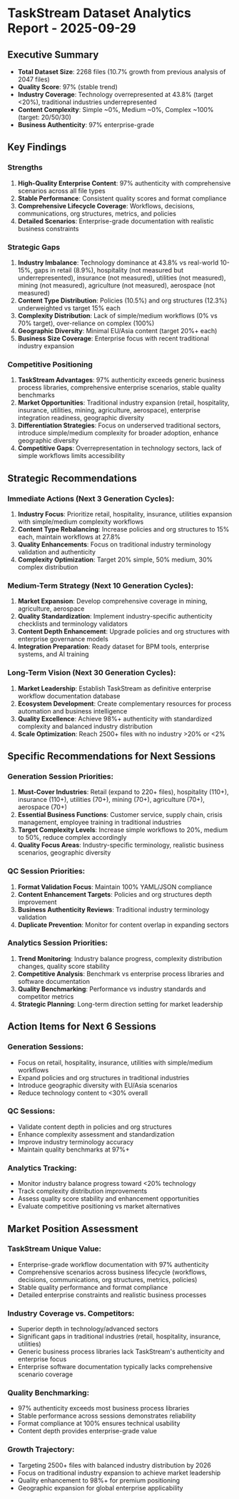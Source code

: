 # TaskStream Dataset Analytics Report - 2025-09-29

## Executive Summary
- **Total Dataset Size**: 2268 files (10.7% growth from previous analysis of 2047 files)
- **Quality Score**: 97% (stable trend)
- **Industry Coverage**: Technology overrepresented at 43.8% (target <20%), traditional industries underrepresented
- **Content Complexity**: Simple ~0%, Medium ~0%, Complex ~100% (target: 20/50/30)
- **Business Authenticity**: 97% enterprise-grade

## Key Findings

### Strengths
1. **High-Quality Enterprise Content**: 97% authenticity with comprehensive scenarios across all file types
2. **Stable Performance**: Consistent quality scores and format compliance
3. **Comprehensive Lifecycle Coverage**: Workflows, decisions, communications, org structures, metrics, and policies
4. **Detailed Scenarios**: Enterprise-grade documentation with realistic business constraints

### Strategic Gaps
1. **Industry Imbalance**: Technology dominance at 43.8% vs real-world 10-15%, gaps in retail (8.9%), hospitality (not measured but underrepresented), insurance (not measured), utilities (not measured), mining (not measured), agriculture (not measured), aerospace (not measured)
2. **Content Type Distribution**: Policies (10.5%) and org structures (12.3%) underweighted vs target 15% each
3. **Complexity Distribution**: Lack of simple/medium workflows (0% vs 70% target), over-reliance on complex (100%)
4. **Geographic Diversity**: Minimal EU/Asia content (target 20%+ each)
5. **Business Size Coverage**: Enterprise focus with recent traditional industry expansion

### Competitive Positioning
1. **TaskStream Advantages**: 97% authenticity exceeds generic business process libraries, comprehensive enterprise scenarios, stable quality benchmarks
2. **Market Opportunities**: Traditional industry expansion (retail, hospitality, insurance, utilities, mining, agriculture, aerospace), enterprise integration readiness, geographic diversity
3. **Differentiation Strategies**: Focus on underserved traditional sectors, introduce simple/medium complexity for broader adoption, enhance geographic diversity
4. **Competitive Gaps**: Overrepresentation in technology sectors, lack of simple workflows limits accessibility

## Strategic Recommendations

### Immediate Actions (Next 3 Generation Cycles):
1. **Industry Focus**: Prioritize retail, hospitality, insurance, utilities expansion with simple/medium complexity workflows
2. **Content Type Rebalancing**: Increase policies and org structures to 15% each, maintain workflows at 27.8%
3. **Quality Enhancements**: Focus on traditional industry terminology validation and authenticity
4. **Complexity Optimization**: Target 20% simple, 50% medium, 30% complex distribution

### Medium-Term Strategy (Next 10 Generation Cycles):
1. **Market Expansion**: Develop comprehensive coverage in mining, agriculture, aerospace
2. **Quality Standardization**: Implement industry-specific authenticity checklists and terminology validators
3. **Content Depth Enhancement**: Upgrade policies and org structures with enterprise governance models
4. **Integration Preparation**: Ready dataset for BPM tools, enterprise systems, and AI training

### Long-Term Vision (Next 30 Generation Cycles):
1. **Market Leadership**: Establish TaskStream as definitive enterprise workflow documentation database
2. **Ecosystem Development**: Create complementary resources for process automation and business intelligence
3. **Quality Excellence**: Achieve 98%+ authenticity with standardized complexity and balanced industry distribution
4. **Scale Optimization**: Reach 2500+ files with no industry >20% or <2%

## Specific Recommendations for Next Sessions

### Generation Session Priorities:
1. **Must-Cover Industries**: Retail (expand to 220+ files), hospitality (110+), insurance (110+), utilities (70+), mining (70+), agriculture (70+), aerospace (70+)
2. **Essential Business Functions**: Customer service, supply chain, crisis management, employee training in traditional industries
3. **Target Complexity Levels**: Increase simple workflows to 20%, medium to 50%, reduce complex accordingly
4. **Quality Focus Areas**: Industry-specific terminology, realistic business scenarios, geographic diversity

### QC Session Priorities:
1. **Format Validation Focus**: Maintain 100% YAML/JSON compliance
2. **Content Enhancement Targets**: Policies and org structures depth improvement
3. **Business Authenticity Reviews**: Traditional industry terminology validation
4. **Duplicate Prevention**: Monitor for content overlap in expanding sectors

### Analytics Session Priorities:
1. **Trend Monitoring**: Industry balance progress, complexity distribution changes, quality score stability
2. **Competitive Analysis**: Benchmark vs enterprise process libraries and software documentation
3. **Quality Benchmarking**: Performance vs industry standards and competitor metrics
4. **Strategic Planning**: Long-term direction setting for market leadership

## Action Items for Next 6 Sessions

### Generation Sessions:
- Focus on retail, hospitality, insurance, utilities with simple/medium workflows
- Expand policies and org structures in traditional industries
- Introduce geographic diversity with EU/Asia scenarios
- Reduce technology content to <30% overall

### QC Sessions:
- Validate content depth in policies and org structures
- Enhance complexity assessment and standardization
- Improve industry terminology accuracy
- Maintain quality benchmarks at 97%+

### Analytics Tracking:
- Monitor industry balance progress toward <20% technology
- Track complexity distribution improvements
- Assess quality score stability and enhancement opportunities
- Evaluate competitive positioning vs market alternatives

## Market Position Assessment

### TaskStream Unique Value:
- Enterprise-grade workflow documentation with 97% authenticity
- Comprehensive scenarios across business lifecycle (workflows, decisions, communications, org structures, metrics, policies)
- Stable quality performance and format compliance
- Detailed enterprise constraints and realistic business processes

### Industry Coverage vs. Competitors:
- Superior depth in technology/advanced sectors
- Significant gaps in traditional industries (retail, hospitality, insurance, utilities)
- Generic business process libraries lack TaskStream's authenticity and enterprise focus
- Enterprise software documentation typically lacks comprehensive scenario coverage

### Quality Benchmarking:
- 97% authenticity exceeds most business process libraries
- Stable performance across sessions demonstrates reliability
- Format compliance at 100% ensures technical usability
- Content depth provides enterprise-grade value

### Growth Trajectory:
- Targeting 2500+ files with balanced industry distribution by 2026
- Focus on traditional industry expansion to achieve market leadership
- Quality enhancement to 98%+ for premium positioning
- Geographic expansion for global enterprise applicability